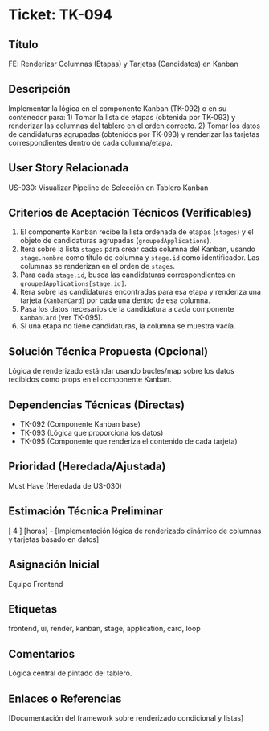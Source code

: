 # Ticket: TK-094

## Título
FE: Renderizar Columnas (Etapas) y Tarjetas (Candidatos) en Kanban

## Descripción
Implementar la lógica en el componente Kanban (TK-092) o en su contenedor para: 1) Tomar la lista de etapas (obtenida por TK-093) y renderizar las columnas del tablero en el orden correcto. 2) Tomar los datos de candidaturas agrupadas (obtenidos por TK-093) y renderizar las tarjetas correspondientes dentro de cada columna/etapa.

## User Story Relacionada
US-030: Visualizar Pipeline de Selección en Tablero Kanban

## Criterios de Aceptación Técnicos (Verificables)
1.  El componente Kanban recibe la lista ordenada de etapas (`stages`) y el objeto de candidaturas agrupadas (`groupedApplications`).
2.  Itera sobre la lista `stages` para crear cada columna del Kanban, usando `stage.nombre` como título de columna y `stage.id` como identificador. Las columnas se renderizan en el orden de `stages`.
3.  Para cada `stage.id`, busca las candidaturas correspondientes en `groupedApplications[stage.id]`.
4.  Itera sobre las candidaturas encontradas para esa etapa y renderiza una tarjeta (`KanbanCard`) por cada una dentro de esa columna.
5.  Pasa los datos necesarios de la candidatura a cada componente `KanbanCard` (ver TK-095).
6.  Si una etapa no tiene candidaturas, la columna se muestra vacía.

## Solución Técnica Propuesta (Opcional)
Lógica de renderizado estándar usando bucles/map sobre los datos recibidos como props en el componente Kanban.

## Dependencias Técnicas (Directas)
* TK-092 (Componente Kanban base)
* TK-093 (Lógica que proporciona los datos)
* TK-095 (Componente que renderiza el contenido de cada tarjeta)

## Prioridad (Heredada/Ajustada)
Must Have (Heredada de US-030)

## Estimación Técnica Preliminar
[ 4 ] [horas] - [Implementación lógica de renderizado dinámico de columnas y tarjetas basado en datos]

## Asignación Inicial
Equipo Frontend

## Etiquetas
frontend, ui, render, kanban, stage, application, card, loop

## Comentarios
Lógica central de pintado del tablero.

## Enlaces o Referencias
[Documentación del framework sobre renderizado condicional y listas]